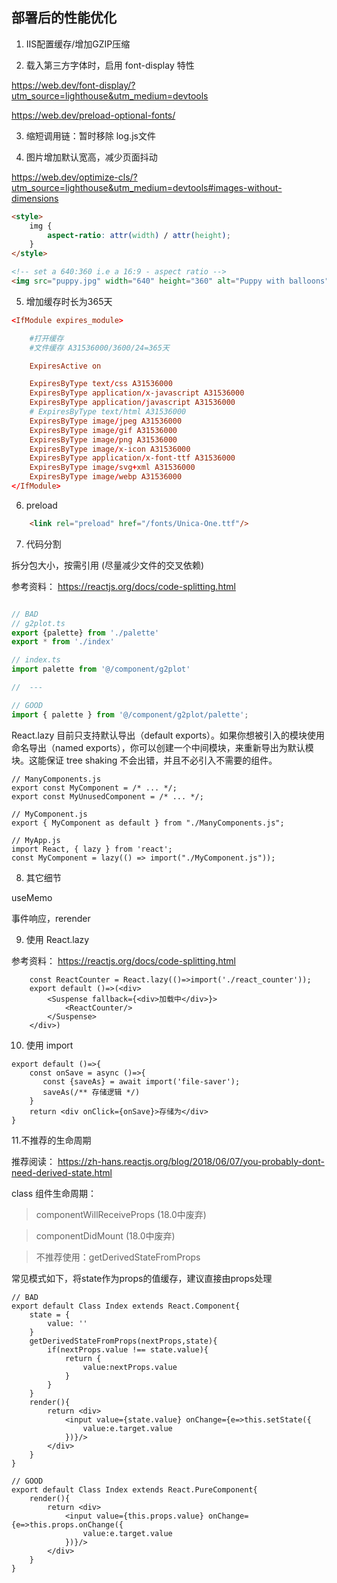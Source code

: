 
## 部署后的性能优化

1. IIS配置缓存/增加GZIP压缩

2. 载入第三方字体时，启用 font-display 特性

https://web.dev/font-display/?utm_source=lighthouse&utm_medium=devtools

https://web.dev/preload-optional-fonts/

3. 缩短调用链：暂时移除 log.js文件

4. 图片增加默认宽高，减少页面抖动

https://web.dev/optimize-cls/?utm_source=lighthouse&utm_medium=devtools#images-without-dimensions

```html
<style>
    img {
        aspect-ratio: attr(width) / attr(height);
    }
</style>

<!-- set a 640:360 i.e a 16:9 - aspect ratio -->
<img src="puppy.jpg" width="640" height="360" alt="Puppy with balloons">
```

5. 增加缓存时长为365天

```httpd.conf
<IfModule expires_module>

    #打开缓存
    #文件缓存 A31536000/3600/24=365天

    ExpiresActive on 

    ExpiresByType text/css A31536000 
    ExpiresByType application/x-javascript A31536000 
    ExpiresByType application/javascript A31536000 
    # ExpiresByType text/html A31536000 
    ExpiresByType image/jpeg A31536000 
    ExpiresByType image/gif A31536000 
    ExpiresByType image/png A31536000 
    ExpiresByType image/x-icon A31536000 
	ExpiresByType application/x-font-ttf A31536000  
	ExpiresByType image/svg+xml A31536000
	ExpiresByType image/webp A31536000 
</IfModule>
```

6. preload

```html
    <link rel="preload" href="/fonts/Unica-One.ttf"/>
```

7. 代码分割

拆分包大小，按需引用 (尽量减少文件的交叉依赖)

参考资料： https://reactjs.org/docs/code-splitting.html

```ts

// BAD
// g2plot.ts
export {palette} from './palette'
export * from './index'

// index.ts
import palette from '@/component/g2plot'

//  ---

// GOOD
import { palette } from '@/component/g2plot/palette';
```

React.lazy 目前只支持默认导出（default exports）。如果你想被引入的模块使用命名导出（named exports），你可以创建一个中间模块，来重新导出为默认模块。这能保证 tree shaking 不会出错，并且不必引入不需要的组件。

```tsx
// ManyComponents.js
export const MyComponent = /* ... */;
export const MyUnusedComponent = /* ... */;

// MyComponent.js
export { MyComponent as default } from "./ManyComponents.js";

// MyApp.js
import React, { lazy } from 'react';
const MyComponent = lazy(() => import("./MyComponent.js"));
```

8. 其它细节

useMemo

事件响应，rerender



9. 使用 React.lazy

参考资料： https://reactjs.org/docs/code-splitting.html

```tsx
    const ReactCounter = React.lazy(()=>import('./react_counter')); 
    export default ()=>(<div> 
        <Suspense fallback={<div>加载中</div>}>
            <ReactCounter/>
        </Suspense>
    </div>)

```

10. 使用 import

```tsx
export default ()=>{ 
    const onSave = async ()=>{
       const {saveAs} = await import('file-saver');
       saveAs(/** 存储逻辑 */)
    } 
    return <div onClick={onSave}>存储为</div>
}

```

11.不推荐的生命周期

推荐阅读： https://zh-hans.reactjs.org/blog/2018/06/07/you-probably-dont-need-derived-state.html

class 组件生命周期：

> componentWillReceiveProps (18.0中废弃)

> componentDidMount (18.0中废弃)

> 不推荐使用：getDerivedStateFromProps

常见模式如下，将state作为props的值缓存，建议直接由props处理

``` tsx
// BAD
export default Class Index extends React.Component{
    state = {
        value: ''
    } 
    getDerivedStateFromProps(nextProps,state){
        if(nextProps.value !== state.value){
            return {
                value:nextProps.value
            }
        }
    } 
    render(){ 
        return <div>
            <input value={state.value} onChange={e=>this.setState({
                value:e.target.value
            })}/>
        </div> 
    }
}  
```

``` tsx
// GOOD
export default Class Index extends React.PureComponent{ 
    render(){ 
        return <div>
            <input value={this.props.value} onChange={e=>this.props.onChange({
                value:e.target.value
            })}/>
        </div> 
    }
}  
```